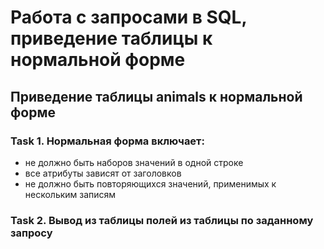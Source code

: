 # Работа c запросами в SQL, приведение таблицы к нормальной форме

## Приведение таблицы animals к нормальной форме

### Task 1. Нормальная форма включает:

* не должно быть наборов значений в одной строке
* все атрибуты зависят от заголовков
* не должно быть повторяющихся значений, применимых к нескольким записям

### Task 2. Вывод из таблицы полей из таблицы по заданному запросу

